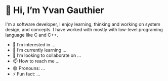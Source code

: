# 👋 Hi, I’m Yvan Gauthier
I'm a software developer, I enjoy learning, thinking and working on system design, and concepts. I have worked with mostly with low-level programing language like C and C++.  
- 👀 I’m interested in ...
- 🌱 I’m currently learning ...
- 💞️ I’m looking to collaborate on ...
- 📫 How to reach me ...
- 😄 Pronouns: ...
- ⚡ Fun fact: ...

<!---
ygaut19/ygaut19 is a ✨ special ✨ repository because its `README.md` (this file) appears on your GitHub profile.
You can click the Preview link to take a look at your changes.
--->
